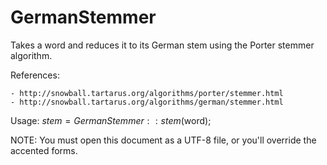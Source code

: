 GermanStemmer
==============

Takes a word and reduces it to its German stem using the Porter stemmer algorithm.

References:

	- http://snowball.tartarus.org/algorithms/porter/stemmer.html
 	- http://snowball.tartarus.org/algorithms/german/stemmer.html

Usage:
	$stem = GermanStemmer::stem($word);

NOTE: You must open this document as a UTF-8 file, or you'll override the accented forms.
